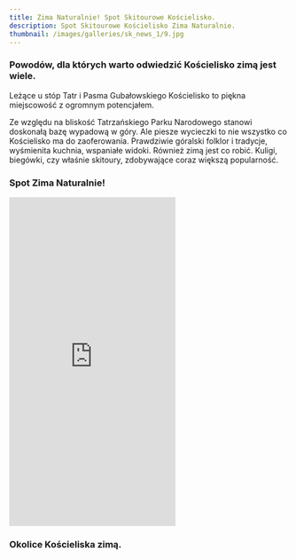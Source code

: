 ```yaml
---
title: Zima Naturalnie! Spot Skitourowe Kościelisko.
description: Spot Skitourowe Kościelisko Zima Naturalnie.
thumbnail: /images/galleries/sk_news_1/9.jpg
---
```

  
### Powodów, dla których warto odwiedzić Kościelisko zimą jest wiele.
  
Leżące u stóp Tatr i Pasma Gubałowskiego Kościelisko to piękna miejscowość z ogromnym potencjałem. 
  
Ze względu na bliskość Tatrzańskiego Parku Narodowego stanowi doskonałą bazę wypadową w góry. Ale piesze wycieczki to nie wszystko co Kościelisko ma do zaoferowania. Prawdziwie góralski folklor i tradycje, wyśmienita kuchnia, wspaniałe widoki. Również zimą jest co robić. Kuligi, biegówki, czy właśnie skitoury, zdobywające coraz większą popularność.
  
### Spot Zima Naturalnie!
  
<iframe src="https://youtube.com/embed/S2rDXWmGLpE" allowfullscreen="" style="height: 593px" frameborder="0"></iframe>
  
### Okolice Kościeliska zimą.

<span class="image modal gallery">
<a href="/images/galleries/sk_news_1/1.jpg" title=""><img src="/images/galleries/sk_news_1/1.jpg.thumb.jpg" alt="" /></a>
<a href="/images/galleries/sk_news_1/2.jpg" title=""><img src="/images/galleries/sk_news_1/2.jpg.thumb.jpg" alt="" /></a>
<a href="/images/galleries/sk_news_1/3.jpg" title=""><img src="/images/galleries/sk_news_1/3.jpg.thumb.jpg" alt="" /></a>
<a href="/images/galleries/sk_news_1/4.jpg" title=""><img src="/images/galleries/sk_news_1/4.jpg.thumb.jpg" alt="" /></a>
<a href="/images/galleries/sk_news_1/5.jpg" title=""><img src="/images/galleries/sk_news_1/5.jpg.thumb.jpg" alt="" /></a>
<a href="/images/galleries/sk_news_1/6.jpg" title=""><img src="/images/galleries/sk_news_1/6.jpg.thumb.jpg" alt="" /></a>
<a href="/images/galleries/sk_news_1/7.jpg" title=""><img src="/images/galleries/sk_news_1/7.jpg.thumb.jpg" alt="" /></a>
<a href="/images/galleries/sk_news_1/8.jpg" title=""><img src="/images/galleries/sk_news_1/8.jpg.thumb.jpg" alt="" /></a>
<a href="/images/galleries/sk_news_1/9.jpg" title=""><img src="/images/galleries/sk_news_1/9.jpg.thumb.jpg" alt="" /></a></span>
